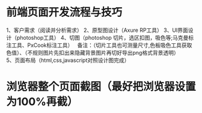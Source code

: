 # 前端页面开发流程与技巧 

1、客户需求（阅读并分析需求）
2、原型图设计（Axure RP工具）
3、UI界面设计（photoshop工具）
4、切图（photoshop 切片，选区扣图，吸色等;马克曼标注工具、PxCook标注工具）
   备注：（切片工具也可测量尺寸,色板吸色工具获取色值）、（不规则图片先扣出来隐藏背景图片再切好导出png格式背景透明）　　　
5、页面布局（html,css,javascript对照设计图完成）

# 浏览器整个页面截图（最好把浏览器设置为100%再截） 
